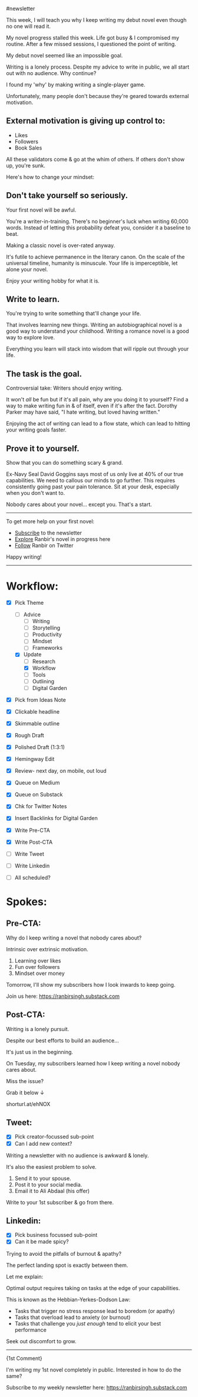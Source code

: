 #newsletter 

This week, I will teach you why I keep writing my debut novel even though no one will read it.

My novel progress stalled this week. Life got busy & I compromised my routine. After a few missed sessions, I questioned the point of writing.

My debut novel seemed like an impossible goal. 

Writing is a lonely process. Despite my advice to write in public, we all start out with no audience. Why continue?

I found my 'why' by making writing a single-player game.

Unfortunately, many people don't because they're geared towards external motivation.

## External motivation is giving up control to:
- Likes
- Followers
- Book Sales

All these validators come & go at the whim of others. If others don't show up, you're sunk.

Here's how to change your mindset:

## Don't take yourself so seriously.

Your first novel will be awful.

You're a writer-in-training. There's no beginner's luck when writing 60,000 words. Instead of letting this probability defeat you, consider it a baseline to beat. 

Making a classic novel is over-rated anyway.

It's futile to achieve permanence in the literary canon. On the scale of the universal timeline, humanity is minuscule. Your life is imperceptible, let alone your novel.

Enjoy your writing hobby for what it is.

## Write to learn.

You're trying to write something that'll change your life.

That involves learning new things. Writing an autobiographical novel is a good way to understand your childhood. Writing a romance novel is a good way to explore love. 

Everything you learn will stack into wisdom that will ripple out through your life.

## The task is the goal.

Controversial take: Writers should enjoy writing.

It won't *all* be fun but if it's all pain, why are you doing it to yourself? Find a way to make writing fun in & of itself, even if it's after the fact. Dorothy Parker may have said, "I hate writing, but loved having written."

Enjoying the act of writing can lead to a flow state, which can lead to hitting your writing goals faster.

## Prove it to yourself.

Show that you can do something scary & grand.

Ex-Navy Seal David Goggins says most of us only live at 40% of our true capabilities. We need to callous our minds to go further. This requires consistently going past your pain tolerance. Sit at your desk, especially when you don't want to.

Nobody cares about your novel... except you. That's a start.

---
To get more help on your first novel:

- [Subscribe](https://ranbirsingh.substack.com) to the newsletter
- [Explore](https://publish.obsidian.md/ranbir/) Ranbir's novel in progress here
- [Follow](https://twitter.com/ranbirsinghlive) Ranbir on Twitter

Happy writing!


---


# Workflow:
- [x] Pick Theme
	- [ ] Advice
		- [ ] Writing
		- [ ] Storytelling
		- [ ] Productivity
		- [ ] Mindset
		- [ ] Frameworks
	- [x] Update
		- [ ] Research
		- [x] Workflow
		- [ ] Tools
		- [ ] Outlining
		- [ ] Digital Garden
- [x] Pick from Ideas Note
- [x] Clickable headline
- [x] Skimmable outline
- [x] Rough Draft
- [x] Polished Draft (1:3:1)
- [x] Hemingway Edit
- [x] Review- next day, on mobile, out loud
- [x] Queue on Medium
- [x] Queue on Substack
- [x] Chk for Twitter Notes
- [x] Insert Backlinks for Digital Garden
- [x] Write Pre-CTA
- [x] Write Post-CTA
- [ ] Write Tweet
- [ ] Write Linkedin
- [ ] All scheduled?



# Spokes:
## Pre-CTA:
Why do I keep writing a novel that nobody cares about?

Intrinsic over extrinsic motivation.

1. Learning over likes
2. Fun over followers
3. Mindset over money

Tomorrow, I'll show my subscribers how I look inwards to keep going.

Join us here: https://ranbirsingh.substack.com

## Post-CTA:
Writing is a lonely pursuit.

Despite our best efforts to build an audience...

It's just us in the beginning.

On Tuesday, my subscribers learned how I keep writing a novel nobody cares about.

Miss the issue?

Grab it below ↓

shorturl.at/ehNOX

## Tweet:
- [x] Pick creator-focussed sub-point
- [x] Can I add new context?

Writing a newsletter with no audience is awkward & lonely.

It's also the easiest problem to solve.

1. Send it to your spouse.
2. Post it to your social media.
3. Email it to Ali Abdaal (his offer)

Write to your 1st subscriber & go from there.

## Linkedin:
- [x] Pick business focussed sub-point
- [x] Can it be made spicy?

Trying to avoid the pitfalls of burnout & apathy?                                  

The perfect landing spot is exactly between them.                  

Let me explain:                                       

Optimal output requires taking on tasks at the edge of your capabilities.

This is known as the Hebbian-Yerkes-Dodson Law:

- Tasks that trigger no stress response lead to boredom (or apathy)
- Tasks that overload lead to anxiety (or burnout)
- Tasks that challenge you *just enough* tend to elicit your best performance

Seek out discomfort to grow.

--- 
{1st Comment}

I'm writing my 1st novel completely in public. Interested in how to do the same?

Subscribe to my weekly newsletter here: https://ranbirsingh.substack.com



